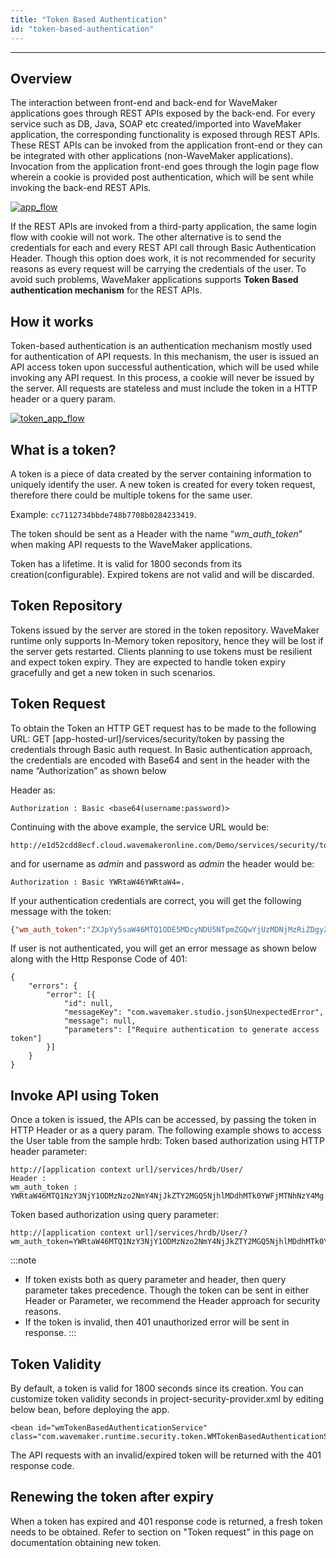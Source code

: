 ```yaml
---
title: "Token Based Authentication"
id: "token-based-authentication"
---
```

---
## Overview

The interaction between front-end and back-end for WaveMaker applications goes through REST APIs exposed by the back-end. For every service such as DB, Java, SOAP etc created/imported into WaveMaker application, the corresponding functionality is exposed through REST APIs. These REST APIs can be invoked from the application front-end or they can be integrated with other applications (non-WaveMaker applications). Invocation from the application front-end goes through the login page flow wherein a cookie is provided post authentication, which will be sent while invoking the back-end REST APIs.

[![app_flow](/learn/assets/app_flow.png)](/learn/assets/app_flow.png)

If the REST APIs are invoked from a third-party application, the same login flow with cookie will not work. The other alternative is to send the credentials for each and every REST API call through Basic Authentication Header. Though this option does work, it is not recommended for security reasons as every request will be carrying the credentials of the user. To avoid such problems, WaveMaker applications supports **Token Based authentication mechanism** for the REST APIs.

## How it works

Token-based authentication is an authentication mechanism mostly used for authentication of API requests. In this mechanism, the user is issued an API access token upon successful authentication, which will be used while invoking any API request. In this process, a cookie will never be issued by the server. All requests are stateless and must include the token in a HTTP header or a query param.

[![token_app_flow](/learn/assets/token_app_flow.png)](/learn/assets/token_app_flow.png)

## What is a token?

A token is a piece of data created by the server containing information to uniquely identify the user. A new token is created for every token request, therefore there could be multiple tokens for the same user.

Example: `cc7112734bbde748b7708b0284233419`.

The token should be sent as a Header with the name “_wm_auth_token_” when making API requests to the WaveMaker applications.

Token has a lifetime. It is valid for 1800 seconds from its creation(configurable). Expired tokens are not valid and will be discarded.

## Token Repository

Tokens issued by the server are stored in the token repository. WaveMaker runtime only supports In-Memory token repository, hence they will be lost if the server gets restarted. Clients planning to use tokens must be resilient and expect token expiry. They are expected to handle token expiry gracefully and get a new token in such scenarios. 

## Token Request

To obtain the Token an HTTP GET request has to be made to the following URL: GET [app-hosted-url]/services/security/token by passing the credentials through Basic auth request. In Basic authentication approach, the credentials are encoded with Base64 and sent in the header with the name “Authorization” as shown below

Header as: 
```
Authorization : Basic <base64(username:password)>
```
Continuing with the above example, the service URL would be: 
```
http://e1d52cdd8ecf.cloud.wavemakeronline.com/Demo/services/security/token 
```
and for username as _admin_ and password as _admin_ the header would be: 
```
Authorization : Basic YWRtaW46YWRtaW4=.
```
If your authentication credentials are correct, you will get the following message with the token: 
```JSON
{"wm_auth_token":"ZXJpYy5saW46MTQ1ODE5MDcyNDU5NTpmZGQwYjUzMDNjMzRiZDgyZmUyZTBhZTQyYTM1NzJjYw"}
```
If user is not authenticated, you will get an error message as shown below along with the Http Response Code of 401: 
```
{
    "errors": {
        "error": [{
            "id": null,
            "messageKey": "com.wavemaker.studio.json$UnexpectedError",
            "message": null,
            "parameters": ["Require authentication to generate access token"]
        }]
    }
}
```
## Invoke API using Token

Once a token is issued, the APIs can be accessed, by passing the token in HTTP Header or as a query param. The following example shows to access the User table from the sample hrdb: Token based authorization using HTTP header parameter:
```
http://[application context url]/services/hrdb/User/
Header :
wm_auth_token : YWRtaW46MTQ1NzY3NjY1ODMzNzo2NmY4NjJkZTY2MGQ5NjhlMDdhMTk0YWFjMTNhNzY4Mg
```
Token based authorization using query parameter:
```
http://[application context url]/services/hrdb/User/?wm_auth_token=YWRtaW46MTQ1NzY3NjY1ODMzNzo2NmY4NjJkZTY2MGQ5NjhlMDdhMTk0YWFjMTNhNzY4Mg
```

:::note
- If token exists both as query parameter and header, then query parameter takes precedence. Though the token can be sent in either Header or Parameter, we recommend the Header approach for security reasons.
- If the token is invalid, then 401 unauthorized error will be sent in response.
:::

## Token Validity

By default, a token is valid for 1800 seconds since its creation. You can customize token validity seconds in project-security-provider.xml by editing below bean, before deploying the app.
```
<bean id="wmTokenBasedAuthenticationService" class="com.wavemaker.runtime.security.token.WMTokenBasedAuthenticationService">
```
The API requests with an invalid/expired token will be returned with the 401 response code.

## Renewing the token after expiry

When a token has expired and 401 response code is returned, a fresh token needs to be obtained. Refer to section on "Token request" in this page on documentation obtaining new token.

